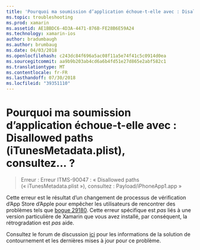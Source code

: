 ```yaml
---
title: 'Pourquoi ma soumission d’application échoue-t-elle avec : Disallowed paths (iTunesMetadata.plist), consultez... ?'
ms.topic: troubleshooting
ms.prod: xamarin
ms.assetid: AE1BBDC6-4D3A-4471-876B-FE28B6E59A24
ms.technology: xamarin-ios
author: bradumbaugh
ms.author: brumbaug
ms.date: 04/03/2018
ms.openlocfilehash: c243dc84f696a5ac08f11a5e74f41c5c0914d0ea
ms.sourcegitcommit: aa9b9b203ab4cd6a6b4fd51e27d865e2abf582c1
ms.translationtype: MT
ms.contentlocale: fr-FR
ms.lasthandoff: 07/30/2018
ms.locfileid: "39351110"
---
```

# <a name="why-does-my-app-submission-fail-with-disallowed-paths--itunesmetadataplist--found-at--"></a>Pourquoi ma soumission d’application échoue-t-elle avec : Disallowed paths (iTunesMetadata.plist), consultez... ?

> Erreur : Erreur ITMS-90047 : « Disallowed paths (« iTunesMetadata.plist »), consultez : Payload/iPhoneApp1.app »

Cette erreur est le résultat d’un changement de processus de vérification d’App Store d’Apple pour empêcher les utilisateurs de rencontrer des problèmes tels que [bogue 29180](https://bugzilla.xamarin.com/show_bug.cgi?id=29180). Cette erreur spécifique est _pas_ liés à une version particulière de Xamarin que vous avez installé, par conséquent, la rétrogradation est _pas_ aide.

Consultez le forum de discussion [ici](https://forums.xamarin.com/discussion/40388/disallowed-paths-itunesmetadata-plist-found-at-when-submitting-to-app-store/p1) pour les informations de la solution de contournement et les dernières mises à jour pour ce problème.
